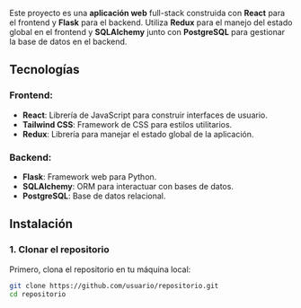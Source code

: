 Este proyecto es una **aplicación web** full-stack construida con **React** para el frontend y **Flask** para el backend. Utiliza **Redux** para el manejo del estado global en el frontend y **SQLAlchemy** junto con **PostgreSQL** para gestionar la base de datos en el backend.

## Tecnologías

### Frontend:
- **React**: Librería de JavaScript para construir interfaces de usuario.
- **Tailwind CSS**: Framework de CSS para estilos utilitarios.
- **Redux**: Librería para manejar el estado global de la aplicación.

### Backend:
- **Flask**: Framework web para Python.
- **SQLAlchemy**: ORM para interactuar con bases de datos.
- **PostgreSQL**: Base de datos relacional.

## Instalación

### 1. Clonar el repositorio

Primero, clona el repositorio en tu máquina local:

```bash
git clone https://github.com/usuario/repositorio.git
cd repositorio
